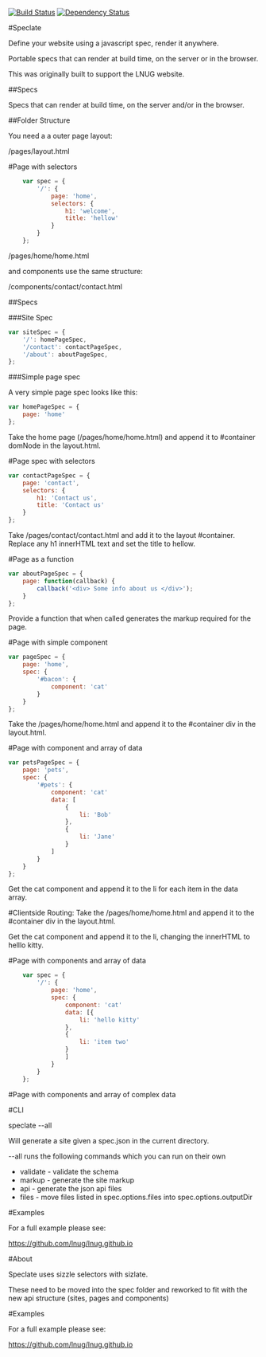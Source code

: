 [![Build Status](https://travis-ci.org/simonmcmanus/speclate.svg?branch=master)](https://travis-ci.org/simonmcmanus/speclate)
[![Dependency Status](https://dependencyci.com/github/simonmcmanus/speclate/badge)](https://dependencyci.com/github/simonmcmanus/speclate)


#Speclate

Define your website using a javascript spec, render it anywhere.

Portable specs that can render at build time, on the server or in the browser.

This was originally built to support the LNUG website.


##Specs

Specs that can render at build time, on the server and/or in the browser.


##Folder Structure

You need a a outer page layout:

/pages/layout.html

#Page with selectors


```js
    var spec = {
        '/': {
            page: 'home',
            selectors: {
                h1: 'welcome',
                title: 'hellow'
            }
        }
    };
```

/pages/home/home.html

and components use the same structure:

/components/contact/contact.html

##Specs

###Site Spec

```js
var siteSpec = {
    '/': homePageSpec,
    '/contact': contactPageSpec,
    '/about': aboutPageSpec,
};
```

###Simple page spec

A very simple page spec looks like this:

```js
var homePageSpec = {
    page: 'home'
};
```

Take the home page (/pages/home/home.html) and append it to #container domNode in the layout.html.


#Page spec with selectors

```js
var contactPageSpec = {
    page: 'contact',
    selectors: {
        h1: 'Contact us',
        title: 'Contact us'
    }
};
```

Take /pages/contact/contact.html and add it to the layout #container.
Replace any h1 innerHTML text and set the title to hellow.


#Page as a function

```js
var aboutPageSpec = {
    page: function(callback) {
        callback('<div> Some info about us </div>');
    }
};
```

Provide a function that when called generates the markup required for the page.

#Page with simple component

```js
var pageSpec = {
    page: 'home',
    spec: {
        '#bacon': {
            component: 'cat'
        }
    }
};
```

Take the /pages/home/home.html and append it to the #container div in the layout.html.

#Page with component and array of data

```js
var petsPageSpec = {
    page: 'pets',
    spec: {
        '#pets': {
            component: 'cat'
            data: [
                {
                    li: 'Bob'
                },
                {
                    li: 'Jane'
                }
            ]
        }
    }
};
```

Get the cat component and append it to the li for each item in the data array.


#Clientside Routing:
Take the /pages/home/home.html and append it to the #container div in the layout.html.

Get the cat component and append it to the li, changing the innerHTML to helllo kitty.


#Page with components and array of data

```js
    var spec = {
        '/': {
            page: 'home',
            spec: {
                component: 'cat'
                data: [{
                    li: 'hello kitty'
                },
                {
                    li: 'item two'
                }
                ]
            }
        }
    };
```


#Page with components and array of complex data


#CLI

speclate --all

Will generate a site given a spec.json in the current directory.

--all runs the following commands which you can run on their own

* validate - validate the schema
* markup - generate the site markup
* api - generate the json api files
* files - move files listed in spec.options.files into spec.options.outputDir



#Examples

For a full example please see:

https://github.com/lnug/lnug.github.io


#About


Speclate uses sizzle selectors with sizlate.

These need to be moved into the spec folder and reworked to fit with the new api structure (sites, pages and components)


#Examples

For a full example please see:

https://github.com/lnug/lnug.github.io
